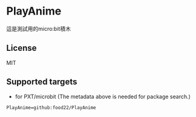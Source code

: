 # PlayAnime

這是測試用的micro:bit積木

## License

MIT

## Supported targets

* for PXT/microbit
(The metadata above is needed for package search.)

```package
PlayAnime=github:food22/PlayAnime
```
